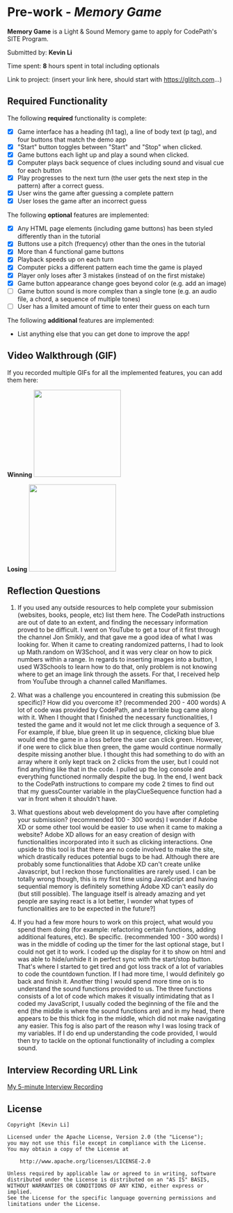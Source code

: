 # Pre-work - *Memory Game*

**Memory Game** is a Light & Sound Memory game to apply for CodePath's SITE Program. 

Submitted by: **Kevin Li**

Time spent: **8** hours spent in total including optionals

Link to project: (insert your link here, should start with https://glitch.com...)

## Required Functionality

The following **required** functionality is complete:

* [x] Game interface has a heading (h1 tag), a line of body text (p tag), and four buttons that match the demo app
* [x] "Start" button toggles between "Start" and "Stop" when clicked. 
* [x] Game buttons each light up and play a sound when clicked. 
* [x] Computer plays back sequence of clues including sound and visual cue for each button
* [x] Play progresses to the next turn (the user gets the next step in the pattern) after a correct guess. 
* [x] User wins the game after guessing a complete pattern
* [x] User loses the game after an incorrect guess

The following **optional** features are implemented:

* [x] Any HTML page elements (including game buttons) has been styled differently than in the tutorial
* [x] Buttons use a pitch (frequency) other than the ones in the tutorial
* [x] More than 4 functional game buttons
* [x] Playback speeds up on each turn
* [x] Computer picks a different pattern each time the game is played
* [x] Player only loses after 3 mistakes (instead of on the first mistake)
* [x] Game button appearance change goes beyond color (e.g. add an image)
* [ ] Game button sound is more complex than a single tone (e.g. an audio file, a chord, a sequence of multiple tones)
* [ ] User has a limited amount of time to enter their guess on each turn

The following **additional** features are implemented:

- List anything else that you can get done to improve the app!

## Video Walkthrough (GIF)

If you recorded multiple GIFs for all the implemented features, you can add them here:

**Winning**
<img src="http://g.recordit.co/FFwS1xFQox.gif" width=200 height=200><br>

**Losing**
<img src="http://g.recordit.co/JPnYWQeHU0.gif" width=200><br>

## Reflection Questions
1. If you used any outside resources to help complete your submission (websites, books, people, etc) list them here. 
The CodePath instructions are out of date to an extent, and finding the necessary information proved to be difficult. 
I went on YouTube to get a tour of it first through the channel Jon Smikly, and that gave me a good idea of what I was looking for.
When it came to creating randomized patterns, I had to look up Math.random on W3School, and it was very clear on how to pick numbers within a range.
In regards to inserting images into a button, I used W3Schools to learn how to do that, only problem is not knowing where to get an image link through the assets.
For that, I received help from YouTube through a channel called Maniflames.

2. What was a challenge you encountered in creating this submission (be specific)? How did you overcome it? (recommended 200 - 400 words) 
A lot of code was provided by CodePath, and a terrible bug came along with it. When I thought that I finished the necessary functionalities,
I tested the game and it would not let me click through a sequence of 3. For example, if blue, blue green lit up in sequence, clicking blue blue would end the game
in a loss before the user can click green. However, if one were to click blue then green, the game would continue normally despite missing another blue.
I thought this had something to do with an array where it only kept track on 2 clicks from the user, but I could not find anything like that in the code.
I pulled up the log console and everything functioned normally despite the bug. In the end, I went back to the CodePath instructions to compare my code
2 times to find out that my guessCounter variable in the playClueSequence function had a var in front when it shouldn't have.

3. What questions about web development do you have after completing your submission? (recommended 100 - 300 words) 
I wonder if Adobe XD or some other tool would be easier to use when it came to making a website? Adobe XD allows for
an easy creation of design with functionalities incorporated into it such as clicking interactions. One upside to this tool is that
there are no code involved to make the site, which drastically reduces potential bugs to be had.
Although there are probably some functionalities that Adobe XD can't create unlike Javascript, but I reckon those functionalities are rarely used.
I can be totally wrong though, this is my first time using JavaScript and having sequential memory is definitely something Adobe XD can't easily do (but still possible).
The language itself is already amazing and yet people are saying react is a lot better, I wonder what types of functionalities are to be expected in the future?]

4. If you had a few more hours to work on this project, what would you spend them doing (for example: refactoring certain functions, adding additional features, etc). Be specific. (recommended 100 - 300 words) 
I was in the middle of coding up the timer for the last optional stage, but I could not get it to work.
I coded up the display for it to show on html and was able to hide/unhide it in perfect sync with the start/stop button.
That's where I started to get tired and got loss track of a lot of variables to code the countdown function.
If I had more time, I would definitely go back and finish it.
Another thing I would spend more time on is to understand the sound functions provided to us.
The three functions consists of a lot of code which makes it visually intimidating that as I coded my JavaScript, I usually coded the beginning of the file
and the end (the middle is where the sound functions are) and in my head, there appears to be this thick fog in the middle, which did not make navigating
any easier. This fog is also part of the reason why I was losing track of my variables.
If I do end up understanding the code provided, I would then try to tackle on the optional functionality of including a complex sound.



## Interview Recording URL Link

[My 5-minute Interview Recording](your-link-here)


## License

    Copyright [Kevin Li]

    Licensed under the Apache License, Version 2.0 (the "License");
    you may not use this file except in compliance with the License.
    You may obtain a copy of the License at

        http://www.apache.org/licenses/LICENSE-2.0

    Unless required by applicable law or agreed to in writing, software
    distributed under the License is distributed on an "AS IS" BASIS,
    WITHOUT WARRANTIES OR CONDITIONS OF ANY KIND, either express or implied.
    See the License for the specific language governing permissions and
    limitations under the License.
